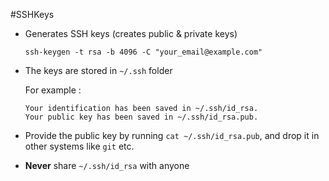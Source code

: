 #SSHKeys

- Generates SSH keys (creates public & private keys)
    ```
    ssh-keygen -t rsa -b 4096 -C "your_email@example.com"
    ```
- The keys are stored in `~/.ssh` folder

    For example :
    ```
    Your identification has been saved in ~/.ssh/id_rsa.
    Your public key has been saved in ~/.ssh/id_rsa.pub. 
    ```
- Provide the public key by running `cat ~/.ssh/id_rsa.pub`, and drop it in other systems like `git` etc.

- **Never** share `~/.ssh/id_rsa` with anyone